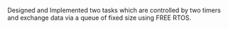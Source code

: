 Designed and Implemented two tasks which are controlled by two timers and exchange data via a queue of fixed size using FREE RTOS.
 
